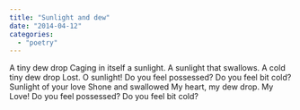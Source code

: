 ```yaml
---
title: "Sunlight and dew"
date: "2014-04-12"
categories: 
  - "poetry"
---
```


A tiny dew drop Caging in itself a sunlight. A sunlight that swallows. A cold tiny dew drop Lost. O sunlight! Do you feel possessed? Do you feel bit cold? Sunlight of your love Shone and swallowed My heart, my dew drop. My Love! Do you feel possessed? Do you feel bit cold?
